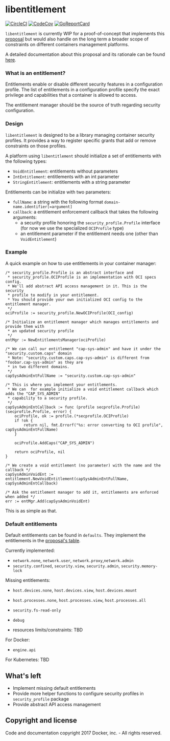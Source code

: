 # libentitlement
[![CircleCI](https://circleci.com/gh/docker/libentitlement/tree/master.svg?style=shield)](https://circleci.com/gh/docker/libentitlement/tree/master) [![CodeCov](https://codecov.io/github/docker/libentitlement/coverage.svg?branch=master)](https://codecov.io/github/docker/libentitlement) [![GoReportCard](https://goreportcard.com/badge/docker/libentitlement)](https://goreportcard.com/report/github.com/docker/libentitlement)

`libentitlement` is currently WIP for a proof-of-concept that implements this
[proposal](https://github.com/moby/moby/issues/32801) but would also handle on the
long term a broader scope of constraints on different containers management 
platforms.

A detailed documentation about this proposal and its rationale can be found [here](https://docs.google.com/document/d/1j3BJUNBsgi-nxJHoIJHsXRRtVWT5lrwsI2EN9WMQaes/).

### What is an entitlement?

Entitlements enable or disable different security features in a configuration profile. The list of entitlements in a configuration profile specify the exact privilege and capabilities that a container is allowed to access.

The entitlement manager should be the source of truth regarding security configuration.


### Design

`libentitlement` is designed to be a library managing container
security profiles. It provides a way to register specific grants that add or
remove constraints on those profiles.

A platform using `libentitlement` should initialize a set of entitlements with
the following types:
- `VoidEntitlement`: entitlements without parameters
- `IntEntitlement`: entitlements with an int parameter
- `StringEntitlement`: entitlements with a string parameter

Entitlements can be initialize with two parameters:
- `fullName`: a string with the following format `domain-name.identifier[=argument]`
- `callback`: a entitlement enforcement callback that takes the following arguments:
  - a security profile honoring the `security_profile.Profile` interface (for now we use the specialized `OCIProfile` type)
  - an entitlement parameter if the entitlement needs one (other than `VoidEntitlement`)

### Example
A quick example on how to use entitlements in your container manager:
```golang
/* security_profile.Profile is an abstract interface and
 * security_profile.OCIProfile is an implementation with OCI specs config.
 * We'll add abstract API access management in it. This is the security
 * profile to modify in your entitlement.
 * You should provide your own initialized OCI config to the entitlement manager.
 */
ociProfile := security_profile.NewOCIProfile(OCI_config)

/* Initialize an entitlement manager which manages entitlements and provide them with
 * an updated security profile
 */
entMgr := NewEntitlementsManager(ociProfile)

/* We can call our entitlement "cap-sys-admin" and have it under the "security.custom.caps" domain
 * Note: "security.custom.caps.cap-sys-admin" is different from "foobar.cap-sys-admin" as they are
 * in two different domains.
 */
capSysAdminEntFullName := "security.custom.cap-sys-admin"

/* This is where you implement your entitlements.
 * We can  for example initialize a void entitlement callback which adds the "CAP_SYS_ADMIN"
 * capability to a security profile.
 */
capSysAdminEntCallback := func (profile secprofile.Profile) (secprofile.Profile, error) {
    ociProfile, ok := profile.(*secprofile.OCIProfile)
    if !ok {
        return nil, fmt.Errorf("%s: error converting to OCI profile", capSysAdminEntFullName)
    }

    ociProfile.AddCaps("CAP_SYS_ADMIN")

    return ociProfile, nil
}

/* We create a void entitlement (no parameter) with the name and the callback */
capSysAdminVoidEnt := entitlement.NewVoidEntitlement(capSysAdminEntFullName, capSysAdminEntCallback)

/* Ask the entitlement manager to add it, entitlements are enforced when added */
err := entMgr.Add(capSysAdminVoidEnt)
```

This is as simple as that.

### Default entitlements
Default entitlements can be found in `defaults`. They implement the entitlements in the [proposal's table](https://github.com/moby/moby/issues/32801).

Currently implemented:
- `network.none`, `network.user`, `network.proxy`,`network.admin`
- `security.confined`, `security.view`, `security.admin`, `security.memory-lock`

Missing entitlements:
- `host.devices.none`, `host.devices.view`, `host.devices.mount`
- `host.processes.none`, `host.processes.view`, `host.processes.all`
- `security.fs-read-only`
- `debug`

- resources limits/constraints: TBD

For Docker:
- `engine.api`

For Kubernetes: TBD

## What's left
- Implement missing default entitlements
- Provide more helper functions to configure security profiles in
  `security_profile` package
- Provide abstract API access management

## Copyright and license

Code and documentation copyright 2017 Docker, inc. - All rights reserved.

